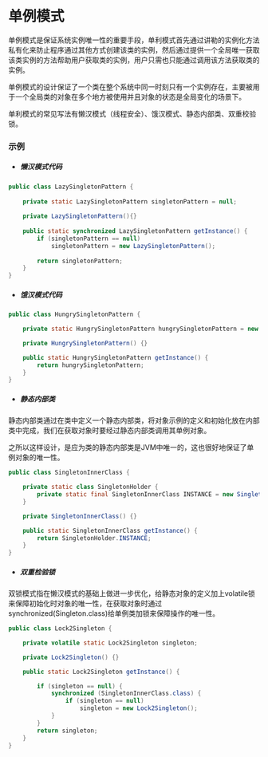 # 单例模式

单例模式是保证系统实例唯一性的重要手段，单利模式首先通过讲勒的实例化方法私有化来防止程序通过其他方式创建该类的实例，然后通过提供一个全局唯一获取该类实例的方法帮助用户获取类的实例，用户只需也只能通过调用该方法获取类的实例。

单例模式的设计保证了一个类在整个系统中同一时刻只有一个实例存在，主要被用于一个全局类的对象在多个地方被使用并且对象的状态是全局变化的场景下。

单利模式的常见写法有懒汉模式（线程安全）、饿汉模式、静态内部类、双重校验锁。

### 示例

* ##### 懒汉模式代码

```java
public class LazySingletonPattern {
    
    private static LazySingletonPattern singletonPattern = null;
    
    private LazySingletonPattern(){}
    
    public static synchronized LazySingletonPattern getInstance() {
        if (singletonPattern == null)
            singletonPattern = new LazySingletonPattern();
        
        return singletonPattern;
    }
}
```

* ##### 饿汉模式代码

```java
public class HungrySingletonPattern {

    private static HungrySingletonPattern hungrySingletonPattern = new HungrySingletonPattern();

    private HungrySingletonPattern() {}

    public static HungrySingletonPattern getInstance() {
        return hungrySingletonPattern;
    }
}
```

* ##### 静态内部类

静态内部类通过在类中定义一个静态内部类，将对象示例的定义和初始化放在内部类中完成，我们在获取对象时要经过静态内部类调用其单例对象。

之所以这样设计，是应为类的静态内部类是JVM中唯一的，这也很好地保证了单例对象的唯一性。

```java
public class SingletonInnerClass {

    private static class SingletonHolder {
        private static final SingletonInnerClass INSTANCE = new SingletonInnerClass();
    }

    private SingletonInnerClass() {}

    public static SingletonInnerClass getInstance() {
        return SingletonHolder.INSTANCE;
    }
}
```

* ##### 双重检验锁

双锁模式指在懒汉模式的基础上做进一步优化，给静态对象的定义加上volatile锁来保障初始化时对象的唯一性，在获取对象时通过synchronized(Singleton.class)给单例类加锁来保障操作的唯一性。

```java
public class Lock2Singleton {

    private volatile static Lock2Singleton singleton;

    private Lock2Singleton() {}

    public static Lock2Singleton getInstance() {

        if (singleton == null) {
            synchronized (SingletonInnerClass.class) {
                if (singleton == null)
                    singleton = new Lock2Singleton();
            }
        }
        return singleton;
    }
}
```



